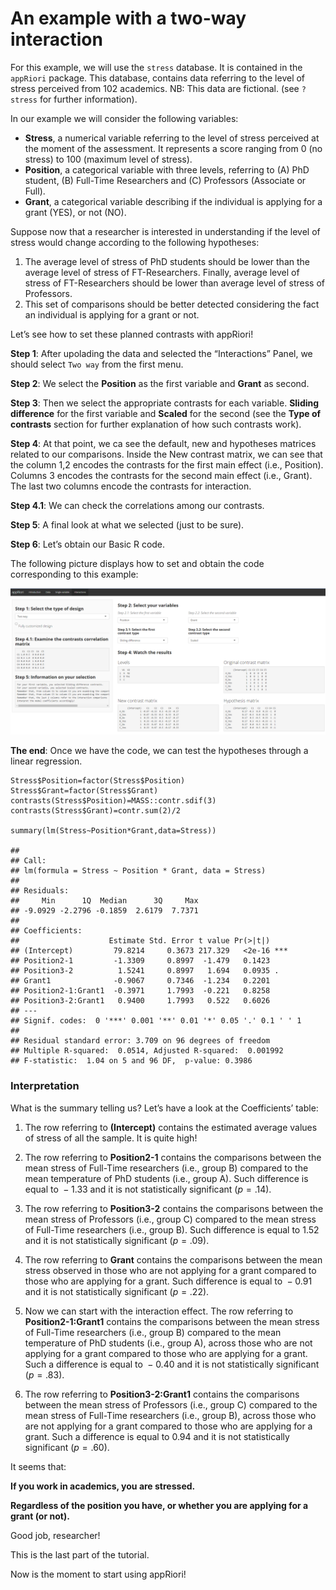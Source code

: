 # An example with a two-way interaction

For this example, we will use the `stress` database. It is contained in
the `appRiori` package. This database, contains data referring to the
level of stress perceived from 102 academics. NB: This data are
fictional. (see `?stress` for further information).

In our example we will consider the following variables:

-   **Stress**, a numerical variable referring to the level of stress
    perceived at the moment of the assessment. It represents a score
    ranging from 0 (no stress) to 100 (maximum level of stress).
-   **Position**, a categorical variable with three levels, referring
    to (A) PhD student, (B) Full-Time Researchers and (C) Professors
    (Associate or Full).
-   **Grant**, a categorical variable describing if the individual is
    applying for a grant (YES), or not (NO).

Suppose now that a researcher is interested in understanding if the
level of stress would change according to the following hypotheses:

1.  The average level of stress of PhD students should be lower than the
    average level of stress of FT-Researchers. Finally, average level of
    stress of FT-Researchers should be lower than average level of
    stress of Professors.
2.  This set of comparisons should be better detected considering the
    fact an individual is applying for a grant or not.

Let’s see how to set these planned contrasts with appRiori!

**Step 1**: After upolading the data and selected the “Interactions”
Panel, we should select `Two way` from the first menu.

**Step 2**: We select the **Position** as the first variable and
**Grant** as second.

**Step 3**: Then we select the appropriate contrasts for each variable.
**Sliding difference** for the first variable and **Scaled** for the
second (see the **Type of contrasts** section for further explanation of
how such contrasts work).

**Step 4**: At that point, we ca see the default, new and hypotheses
matrices related to our comparisons. Inside the New contrast matrix, we
can see that the column 1,2 encodes the contrasts for the first main
effect (i.e., Position). Columns 3 encodes the contrasts for the second
main effect (i.e., Grant). The last two columns encode the contrasts for
interaction.

**Step 4.1**: We can check the correlations among our contrasts.

**Step 5**: A final look at what we selected (just to be sure).

**Step 6**: Let’s obtain our Basic R code.

The following picture displays how to set and obtain the code
corresponding to this example:

<center>
<img src="www/example_2_p1.png" alt="drawing" width="1200"/>
</center>

**The end**: Once we have the code, we can test the hypotheses through a
linear regression.

    Stress$Position=factor(Stress$Position)
    Stress$Grant=factor(Stress$Grant)
    contrasts(Stress$Position)=MASS::contr.sdif(3)
    contrasts(Stress$Grant)=contr.sum(2)/2

    summary(lm(Stress~Position*Grant,data=Stress))

    ## 
    ## Call:
    ## lm(formula = Stress ~ Position * Grant, data = Stress)
    ## 
    ## Residuals:
    ##     Min      1Q  Median      3Q     Max 
    ## -9.0929 -2.2796 -0.1859  2.6179  7.7371 
    ## 
    ## Coefficients:
    ##                    Estimate Std. Error t value Pr(>|t|)    
    ## (Intercept)         79.8214     0.3673 217.329   <2e-16 ***
    ## Position2-1         -1.3309     0.8997  -1.479   0.1423    
    ## Position3-2          1.5241     0.8997   1.694   0.0935 .  
    ## Grant1              -0.9067     0.7346  -1.234   0.2201    
    ## Position2-1:Grant1  -0.3971     1.7993  -0.221   0.8258    
    ## Position3-2:Grant1   0.9400     1.7993   0.522   0.6026    
    ## ---
    ## Signif. codes:  0 '***' 0.001 '**' 0.01 '*' 0.05 '.' 0.1 ' ' 1
    ## 
    ## Residual standard error: 3.709 on 96 degrees of freedom
    ## Multiple R-squared:  0.0514, Adjusted R-squared:  0.001992 
    ## F-statistic:  1.04 on 5 and 96 DF,  p-value: 0.3986

### Interpretation

What is the summary telling us? Let’s have a look at the Coefficients’
table:

1.  The row referring to **(Intercept)** contains the estimated average
    values of stress of all the sample. It is quite high!

2.  The row referring to **Position2-1** contains the comparisons
    between the mean stress of Full-Time researchers (i.e., group B)
    compared to the mean temperature of PhD students (i.e., group A).
    Such difference is equal to  − 1.33 and it is not statistically
    significant (*p* = .14).

3.  The row referring to **Position3-2** contains the comparisons
    between the mean stress of Professors (i.e., group C) compared to
    the mean stress of Full-Time researchers (i.e., group B). Such
    difference is equal to 1.52 and it is not statistically significant
    (*p* = .09).

4.  The row referring to **Grant** contains the comparisons between the
    mean stress observed in those who are not applying for a grant
    compared to those who are applying for a grant. Such difference is
    equal to  − 0.91 and it is not statistically significant
    (*p* = .22).

5.  Now we can start with the interaction effect. The row referring to
    **Position2-1:Grant1** contains the comparisons between the mean
    stress of Full-Time researchers (i.e., group B) compared to the mean
    temperature of PhD students (i.e., group A), across those who are
    not applying for a grant compared to those who are applying for a
    grant. Such a difference is equal to  − 0.40 and it is not
    statistically significant (*p* = .83).

6.  The row referring to **Position3-2:Grant1** contains the comparisons
    between the mean stress of Professors (i.e., group C) compared to
    the mean stress of Full-Time researchers (i.e., group B), across
    those who are not applying for a grant compared to those who are
    applying for a grant. Such a difference is equal to 0.94 and it is
    not statistically significant (*p* = .60).

It seems that:

**If you work in academics, you are stressed.**

**Regardless of the position you have, or whether you are applying for a
grant (or not).**

Good job, researcher!

This is the last part of the tutorial.

Now is the moment to start using appRiori!
